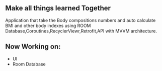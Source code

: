## Make all things learned Together
Application that take the Body compositions numbers and auto calculate BMI and other body indexes using ROOM Database,Coroutines,RecyclerViewr,Retrofit,API with MVVM architecture.

## Now Working on:
- UI
- Room Database
